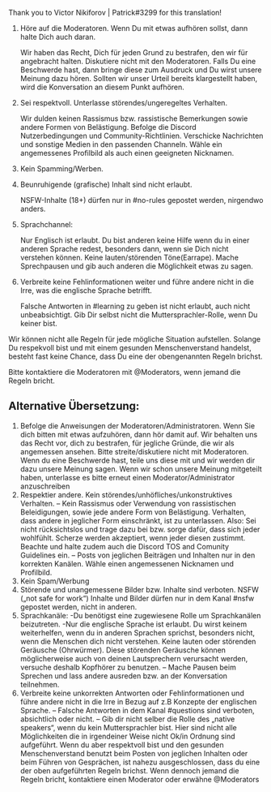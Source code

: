 Thank you to Victor Nikiforov | Patrick#3299 for this translation!

1.  Höre auf die Moderatoren. Wenn Du mit etwas aufhören sollst, dann halte Dich auch daran.

    Wir haben das Recht, Dich für jeden Grund zu bestrafen, den wir für angebracht halten.
    Diskutiere nicht mit den Moderatoren. Falls Du eine Beschwerde hast, dann bringe diese zum Ausdruck und Du wirst unsere Meinung dazu hören. 
    Sollten wir unser Urteil bereits klargestellt haben, wird die Konversation an diesem Punkt aufhören.

2.  Sei respektvoll. Unterlasse störendes/ungeregeltes Verhalten.

    Wir dulden keinen Rassismus bzw. rassistische Bemerkungen sowie andere Formen von Belästigung.
    Befolge die Discord Nutzerbedingungen und Community-Richtlinien.
    Verschicke Nachrichten und sonstige Medien in den passenden Channeln.
    Wähle ein angemessenes Profilbild als auch einen geeigneten Nicknamen.

3.  Kein Spamming/Werben.

4.  Beunruhigende (grafische) Inhalt sind nicht erlaubt.

    NSFW-Inhalte (18+) dürfen nur in #no-rules gepostet werden, nirgendwo anders.

5.  Sprachchannel:

    Nur Englisch ist erlaubt. Du bist anderen keine Hilfe wenn du in einer anderen Sprache redest, besonders dann, wenn sie Dich nicht verstehen können.
    Keine lauten/störenden Töne(Earrape).
    Mache Sprechpausen und gib auch anderen die Möglichkeit etwas zu sagen.

6.  Verbreite keine Fehlinformationen weiter und führe andere nicht in die Irre, was die englische Sprache betrifft.

    Falsche Antworten in #learning zu geben ist nicht erlaubt, auch nicht unbeabsichtigt.
    Gib Dir selbst nicht die Muttersprachler-Rolle, wenn Du keiner bist.

Wir können nicht alle Regeln für jede mögliche Situation aufstellen. Solange Du respekvoll bist und mit einem gesunden Menschenverstand handelst, besteht fast keine Chance, dass Du eine der obengenannten Regeln brichst.

Bitte kontaktiere die Moderatoren mit @Moderators, wenn jemand die Regeln bricht.

## Alternative Übersetzung:

1.    Befolge die Anweisungen der Moderatoren/Administratoren. Wenn Sie dich bitten mit etwas aufzuhören, dann hör damit auf. Wir behalten uns das Recht vor, dich zu bestrafen, für jegliche Gründe, die wir als angemessen ansehen. Bitte streite/diskutiere nicht mit Moderatoren. Wenn du eine Beschwerde hast, teile uns diese mit und wir werden dir dazu unsere Meinung sagen. Wenn wir schon unsere Meinung mitgeteilt haben, unterlasse es bitte erneut einen Moderator/Administrator anzuschreiben
2.    Respektier andere. Kein störendes/unhöfliches/unkonstruktives Verhalten. – Kein Rassismus oder Verwendung von rassistischen Beleidigungen, sowie jede andere Form von Belästigung.  Verhalten, dass andere in jeglicher Form einschränkt, ist zu unterlassen. Also: Sei nicht rücksichtslos und trage dazu bei bzw. sorge dafür, dass sich jeder wohlfühlt. Scherze werden akzeptiert, wenn jeder diesen zustimmt. Beachte und halte zudem auch die Discord TOS and Comunity Guidelines ein. – Posts von jeglichen Beiträgen und Inhalten nur in den korrekten Kanälen. Wähle einen angemessenen Nicknamen und Profilbild.
3.    Kein Spam/Werbung
4.    Störende und unangemessene Bilder bzw. Inhalte sind verboten. NSFW („not safe for work“) Inhalte und Bilder dürfen nur in dem Kanal #nsfw gepostet werden, nicht in anderen.
5.    Sprachkanäle: -Du benötigst eine zugewiesene Rolle um Sprachkanälen beizutreten. -Nur die englische Sprache ist erlaubt. Du wirst keinem weiterhelfen, wenn du in anderen Sprachen sprichst, besonders nicht, wenn die Menschen dich nicht verstehen. Keine lauten oder störenden Geräusche (Ohrwürmer). Diese störenden Geräusche können möglicherweise auch von deinen Lautsprechern verursacht werden, versuche deshalb Kopfhörer zu benutzen. – Mache Pausen beim Sprechen und lass andere ausreden bzw. an der Konversation teilnehmen. 
6.    Verbreite keine unkorrekten Antworten oder Fehlinformationen und führe andere nicht in die Irre in Bezug auf z.B Konzepte der englischen Sprache. – Falsche Antworten in dem Kanal #questions sind verboten, absichtlich oder nicht. – Gib dir nicht selber die Rolle des „native speakers“, wenn du kein Muttersprachler bist. Hier sind nicht alle Möglichkeiten die in irgendeiner Weise nicht Ok/in Ordnung sind aufgeführt. Wenn du aber respektvoll bist und den gesunden Menschenverstand benutzt beim Posten von jeglichen Inhalten oder beim Führen von Gesprächen, ist nahezu ausgeschlossen, dass du eine der oben aufgeführten Regeln brichst. Wenn dennoch jemand die Regeln bricht, kontaktiere einen Moderator oder erwähne @Moderators